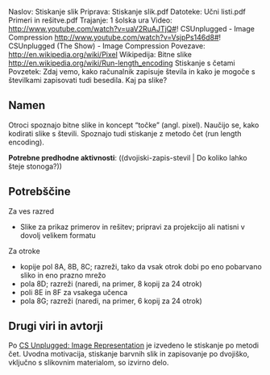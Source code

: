 Naslov: Stiskanje slik
Priprava: Stiskanje slik.pdf
Datoteke: 
	Učni listi.pdf
	Primeri in rešitve.pdf
Trajanje: 1 šolska ura
Video:
    http://www.youtube.com/watch?v=uaV2RuAJTjQ#! CSUnplugged - Image Compression
    http://www.youtube.com/watch?v=VsjpPs146d8#! CSUnplugged (The Show) - Image Compression
Povezave:
	http://en.wikipedia.org/wiki/Pixel Wikipedija: Bitne slike
    http://en.wikipedia.org/wiki/Run-length_encoding Stiskanje s četami
Povzetek:
    Zdaj vemo, kako računalnik zapisuje števila in kako
    je mogoče s številkami zapisovati tudi besedila. Kaj pa slike?

Namen
-----

Otroci spoznajo bitne slike in koncept “točke” (angl. pixel). Naučijo se, kako kodirati slike s števili. Spoznajo tudi stiskanje z metodo čet (run length encoding).

**Potrebne predhodne aktivnosti**: ((dvojiski-zapis-stevil | Do koliko lahko šteje stonoga?))

Potrebščine
-----------

Za ves razred

- Slike za prikaz primerov in rešitev; pripravi za projekcijo ali natisni v dovolj velikem formatu

Za otroke

- kopije pol 8A, 8B, 8C; razreži, tako da vsak otrok dobi po eno pobarvano sliko in eno prazno mrežo
- pola 8D; razreži (naredi, na primer, 8 kopij za 24 otrok)
- poli 8E in 8F za vsakega učenca
- pola 8G; razreži (naredi, na primer, 6 kopij za 24 otrok)

Drugi viri in avtorji
---------------------

Po [CS Unplugged: Image Representation](http://csunplugged.org/image-representation) je izvedeno le stiskanje po metodi čet. Uvodna motivacija, stiskanje barvnih slik in zapisovanje po dvojiško, vključno s slikovnim materialom, so izvirno delo.
